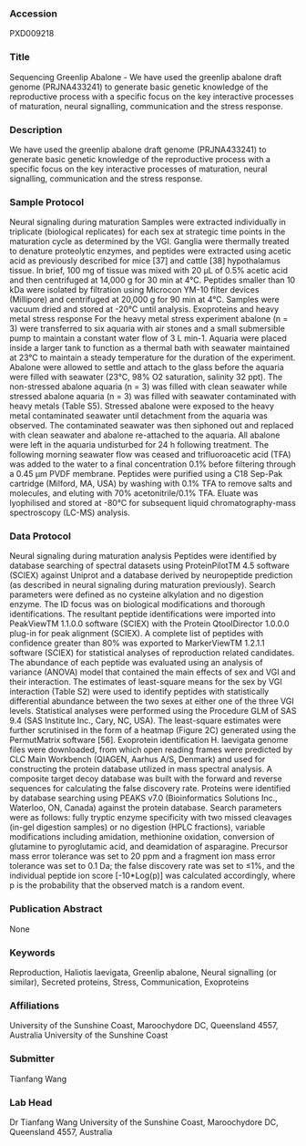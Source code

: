 ### Accession
PXD009218

### Title
Sequencing Greenlip Abalone - We have used the greenlip abalone draft genome (PRJNA433241) to generate basic genetic knowledge of the reproductive process with a specific focus on the key interactive processes of maturation, neural signalling, communication and the stress response.

### Description
We have used the greenlip abalone draft genome (PRJNA433241) to generate basic genetic knowledge of the reproductive process with a specific focus on the key interactive processes of maturation, neural signalling, communication and the stress response.

### Sample Protocol
Neural signaling during maturation Samples were extracted individually in triplicate (biological replicates) for each sex at strategic time points in the maturation cycle as determined by the VGI. Ganglia were thermally treated to denature proteolytic enzymes, and peptides were extracted using acetic acid as previously described for mice [37] and cattle [38] hypothalamus tissue. In brief, 100 mg of tissue was mixed with 20 µL of 0.5% acetic acid and then centrifuged at 14,000 g for 30 min at 4°C. Peptides smaller than 10 kDa were isolated by filtration using Microcon YM-10 filter devices (Millipore) and centrifuged at 20,000 g for 90 min at 4°C. Samples were vacuum dried and stored at -20°C until analysis.  Exoproteins and heavy metal stress response For the heavy metal stress experiment abalone (n = 3) were transferred to six aquaria with air stones and a small submersible pump to maintain a constant water flow of 3 L min-1. Aquaria were placed inside a larger tank to function as a thermal bath with seawater maintained at 23°C to maintain a steady temperature for the duration of the experiment. Abalone were allowed to settle and attach to the glass before the aquaria were filled with seawater (23°C, 98% O2 saturation, salinity 32 ppt). The non-stressed abalone aquaria (n = 3) was filled with clean seawater while stressed abalone aquaria (n = 3) was filled with seawater contaminated with heavy metals (Table S5). Stressed abalone were exposed to the heavy metal contaminated seawater until detachment from the aquaria was observed. The contaminated seawater was then siphoned out and replaced with clean seawater and abalone re-attached to the aquaria. All abalone were left in the aquaria undisturbed for 24 h following treatment. The following morning seawater flow was ceased and trifluoroacetic acid (TFA) was added to the water to a final concentration 0.1% before filtering through a 0.45 µm PVDF membrane. Peptides were purified using a C18 Sep-Pak cartridge (Milford, MA, USA) by washing with 0.1% TFA to remove salts and molecules, and eluting with 70% acetonitrile/0.1% TFA. Eluate was lyophilised and stored at -80°C for subsequent liquid chromatography-mass spectroscopy (LC-MS) analysis.

### Data Protocol
Neural signaling during maturation analysis Peptides were identified by database searching of spectral datasets using ProteinPilotTM 4.5 software (SCIEX) against Uniprot and a database derived by neuropeptide prediction (as described in neural signaling during maturation previously). Search parameters were defined as no cysteine alkylation and no digestion enzyme. The ID focus was on biological modifications and thorough identifications. The resultant peptide identifications were imported into PeakViewTM 1.1.0.0 software (SCIEX) with the Protein QtoolDirector 1.0.0.0 plug-in for peak alignment (SCIEX). A complete list of peptides with confidence greater than 80% was exported to MarkerViewTM 1.2.1.1 software (SCIEX) for statistical analyses of reproduction related candidates. The abundance of each peptide was evaluated using an analysis of variance (ANOVA) model that contained the main effects of sex and VGI and their interaction. The estimates of least-square means for the sex by VGI interaction (Table S2) were used to identify peptides with statistically differential abundance between the two sexes at either one of the three VGI levels. Statistical analyses were performed using the Procedure GLM of SAS 9.4 (SAS Institute Inc., Cary, NC, USA). The least-square estimates were further scrutinised in the form of a heatmap (Figure 2C) generated using the PermutMatrix software [56].  Exoprotein identification H. laevigata genome files were downloaded, from which open reading frames were predicted by CLC Main Workbench (QIAGEN, Aarhus A/S, Denmark) and used for constructing the protein database utilized in mass spectral analysis. A composite target decoy database was built with the forward and reverse sequences for calculating the false discovery rate. Proteins were identified by database searching using PEAKS v7.0 (Bioinformatics Solutions Inc., Waterloo, ON, Canada) against the protein database. Search parameters were as follows: fully tryptic enzyme specificity with two missed cleavages (in-gel digestion samples) or no digestion (HPLC fractions), variable modifications including amidation, methionine oxidation, conversion of glutamine to pyroglutamic acid, and deamidation of asparagine. Precursor mass error tolerance was set to 20 ppm and a fragment ion mass error tolerance was set to 0.1 Da; the false discovery rate was set to ≤1%, and the individual peptide ion score [-10*Log(p)] was calculated accordingly, where p is the probability that the observed match is a random event.

### Publication Abstract
None

### Keywords
Reproduction, Haliotis laevigata, Greenlip abalone, Neural signalling (or similar), Secreted proteins, Stress, Communication, Exoproteins

### Affiliations
University of the Sunshine Coast, Maroochydore DC, Queensland 4557, Australia
University of the Sunshine Coast

### Submitter
Tianfang Wang

### Lab Head
Dr Tianfang Wang
University of the Sunshine Coast, Maroochydore DC, Queensland 4557, Australia



